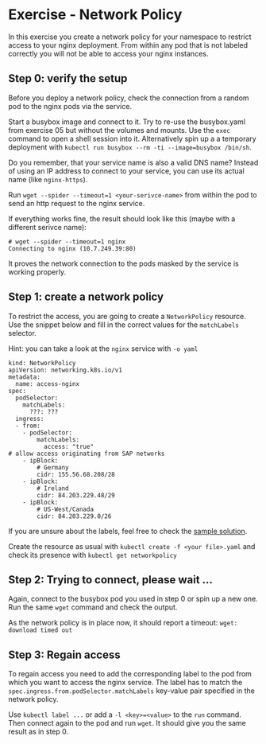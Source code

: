 # Exercise - Network Policy
In this exercise you create a network policy for your namespace to restrict access to your nginx deployment. From within any pod that is not labeled correctly you will not be able to access your nginx instances.

## Step 0: verify the setup
Before you deploy a network policy, check the connection from a random pod to the nginx pods via the service.

Start a busybox image and connect to it. Try to re-use the busybox.yaml from exercise 05 but without the volumes and mounts. Use the `exec` command to open a shell session into it.
Alternatively spin up a a temporary deployment with `kubectl run busybox --rm -ti --image=busybox /bin/sh`.

Do you remember, that your service name is also a valid DNS name? Instead of using an IP address to connect to your service, you can use its actual name (like `nginx-https`).

Run `wget --spider --timeout=1 <your-serivce-name>` from within the pod to send an http request to the nginx service.

If everything works fine, the result should look like this (maybe with a different serivce name):
```
# wget --spider --timeout=1 nginx
Connecting to nginx (10.7.249.39:80)
```
It proves the network connection to the pods masked by the service is working properly.

## Step 1: create a network policy
To restrict the access, you are going to create a `NetworkPolicy` resource. Use the snippet below and fill in the correct values for the `matchLabels` selector.

Hint: you can take a look at the `nginx` service with `-o yaml`

```
kind: NetworkPolicy
apiVersion: networking.k8s.io/v1
metadata:
  name: access-nginx
spec:
  podSelector:
    matchLabels:
      ???: ???
  ingress:
  - from:
    - podSelector:
        matchLabels:
          access: "true"
# allow access originating from SAP networks
    - ipBlock:
        # Germany
        cidr: 155.56.68.208/28
    - ipBlock:
        # Ireland
        cidr: 84.203.229.48/29
    - ipBlock:
        # US-West/Canada
        cidr: 84.203.229.0/26
```

If you are unsure about the labels, feel free to check the [sample solution](./solutions/08_network_policy_ingress.yaml).

Create the resource as usual with `kubectl create -f <your file>.yaml` and check its presence with `kubectl get networkpolicy`

## Step 2: Trying to connect, please wait ...
Again, connect to the busybox pod you used in step 0 or spin up a new one. Run the same `wget` command and check the output. 

As the network policy is in place now, it should report a timeout: `wget: download timed out`

## Step 3: Regain access
To regain access you need to add the corresponding label to the pod from which you want to access the nginx service. The label has to match the `spec.ingress.from.podSelector.matchLabels` key-value pair specified in the network policy.

Use `kubectl label ...` or add a `-l <key>=<value>` to the `run` command. Then connect again to the pod and run `wget`. It should give you the same result as in step 0.
